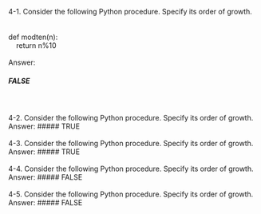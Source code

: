 4-1. Consider the following Python procedure. Specify its order of growth.  
<br />  
def modten(n):    
&nbsp;&nbsp;&nbsp;&nbsp;return n%10  
<br />
Answer:   
##### FALSE    
<br />
<br />
4-2. Consider the following Python procedure. Specify its order of growth.   
Answer:     
##### TRUE   
<br />
<br />
4-3. Consider the following Python procedure. Specify its order of growth.        
Answer:   
##### TRUE     
<br />
<br />
4-4. Consider the following Python procedure. Specify its order of growth.    
Answer:    
##### FALSE     
<br />
<br />
4-5. Consider the following Python procedure. Specify its order of growth.    
Answer:    
##### FALSE   
